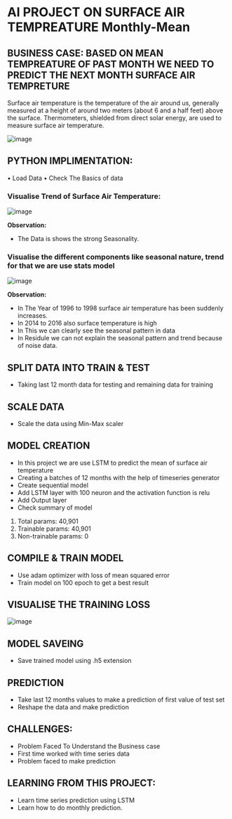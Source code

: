 # AI PROJECT ON SURFACE AIR TEMPREATURE  Monthly-Mean

## BUSINESS CASE: BASED ON MEAN TEMPREATURE OF PAST MONTH WE NEED TO PREDICT THE NEXT MONTH SURFACE AIR TEMPRETURE

Surface air temperature is the temperature of the air around us, generally measured at a height of around two meters (about 6 and a half feet) above the surface. Thermometers, shielded from direct solar energy, are used to measure surface air temperature.

![image](https://user-images.githubusercontent.com/101791322/211160165-9cd1957c-9ea8-49b3-b2fb-3b1a1bc32fe3.png)

## PYTHON IMPLIMENTATION:

•	Load Data 
•	Check The Basics of data

### Visualise Trend of Surface Air Temperature:

![image](https://user-images.githubusercontent.com/101791322/211160198-46c0643b-5e46-48e5-9387-78e786994f9c.png)

**Observation:**
- The Data is shows the strong Seasonality.

### Visualise the different components like seasonal nature, trend for that we are use stats model

![image](https://user-images.githubusercontent.com/101791322/211160286-dfb209ee-ba1f-4468-aac0-1114f4b0accb.png)


**Observation:**
- In The Year of 1996 to 1998 surface air temperature has been suddenly increases.
- In 2014 to 2016 also surface temperature is high
- In This we can clearly see the seasonal pattern in data
- In Residule we can not explain the seasonal pattern and trend because of noise data.

## SPLIT DATA INTO TRAIN & TEST

- Taking last 12 month data for testing and remaining data for training

## SCALE DATA
- Scale the data using Min-Max scaler


## MODEL CREATION

- In this project we are use LSTM to predict the mean of surface air temperature
- Creating a batches of 12 months with the help of timeseries generator
- Create sequential model
- Add LSTM layer with 100 neuron and the activation function is relu
- Add Output layer
- Check summary of model
1. Total params: 40,901
2. Trainable params: 40,901
3. Non-trainable params: 0

## COMPILE & TRAIN MODEL

- Use adam optimizer with loss of mean squared error
- Train model on 100 epoch to get a best result

## VISUALISE THE TRAINING LOSS

![image](https://user-images.githubusercontent.com/101791322/211160361-39f30ddc-833f-4ea0-9c79-02d56e633ed3.png)

## MODEL SAVEING
- Save trained model using .h5 extension

## PREDICTION
- Take last 12 months values to make a prediction of first value of test set
- Reshape the data and make prediction

## CHALLENGES:
- Problem Faced To Understand the Business case
- First time worked with time series data
- Problem faced to make prediction 

## LEARNING FROM THIS PROJECT:
- Learn time series prediction using LSTM 
- Learn how to do monthly prediction.




